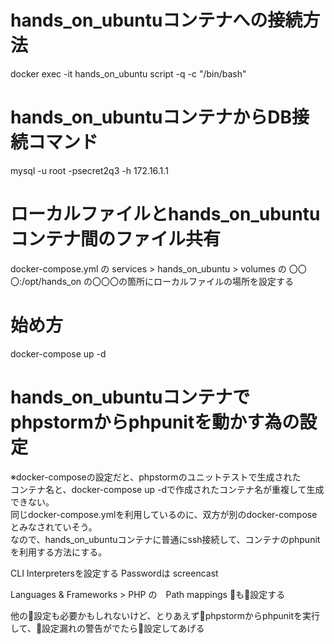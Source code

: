 # hands_on_ubuntuコンテナへの接続方法
docker exec -it hands_on_ubuntu script -q -c "/bin/bash"

# hands_on_ubuntuコンテナからDB接続コマンド
mysql -u root -psecret2q3 -h 172.16.1.1

# ローカルファイルとhands_on_ubuntuコンテナ間のファイル共有
docker-compose.yml の services > hands_on_ubuntu > volumes の 〇〇〇:/opt/hands_on 
の〇〇〇の箇所にローカルファイルの場所を設定する

# 始め方
docker-compose up -d

# hands_on_ubuntuコンテナでphpstormからphpunitを動かす為の設定
※docker-composeの設定だと、phpstormのユニットテストで生成された  
コンテナ名と、docker-compose up -dで作成されたコンテナ名が重複して生成できない。  
同じdocker-compose.ymlを利用しているのに、双方が別のdocker-composeとみなされていそう。  
なので、hands_on_ubuntuコンテナに普通にssh接続して、コンテナのphpunitを利用する方法にする。  

CLI Interpretersを設定する
Passwordは screencast

Languages & Frameworks > PHP の　Path mappings も設定する  

他の設定も必要かもしれないけど、とりあえずphpstormからphpunitを実行して、設定漏れの警告がでたら設定してあげる
